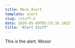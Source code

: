 ```yaml
---
title: More Alert
template: alert
slug: /stuff-2
date: 2020-05-09T05:53:16.102Z
title: "Alert Stuff"
---
```

This is the alert. Mooor